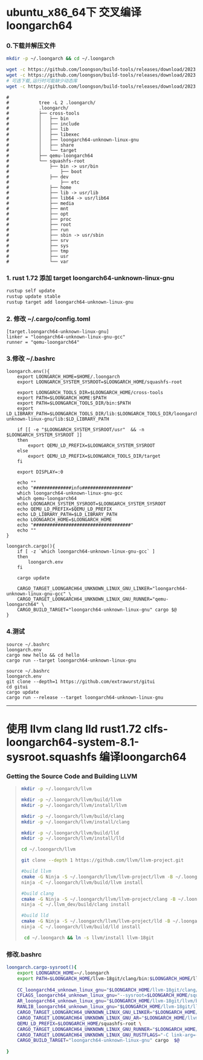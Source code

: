 # ubuntu_x86_64下 交叉编译 loongarch64

### 0.下载并解压文件

```bash
mkdir -p ~/.loongarch && cd ~/.loongarch

wget -c https://github.com/loongson/build-tools/releases/download/2023.08.08/CLFS-loongarch64-8.1-x86_64-cross-tools-gcc-glibc.tar.xz && tar -xvJf CLFS-loongarch64-8.1-x86_64-cross-tools-gcc-glibc.tar.xz
wget -c https://github.com/loongson/build-tools/releases/download/2023.08.08/qemu-loongarch64 && chmod +x qemu-loongarch64
# 可选下载,运行时可能缺少动态库
wget -c https://github.com/loongson/build-tools/releases/download/2023.08.08/clfs-loongarch64-system-8.1-sysroot.squashfs && unsquashfs -user-xattrs clfs-system-8.1-sysroot.loongarch64.squashfs 
```

```			 	
#
#			tree -L 2 .loongarch/
#			.loongarch/
#			├── cross-tools
#			│   ├── bin
#			│   ├── include
#			│   ├── lib
#			│   ├── libexec
#			│   ├── loongarch64-unknown-linux-gnu
#			│   ├── share
#			│   └── target
#			├── qemu-loongarch64
#			└── squashfs-root
#			    ├── bin -> usr/bin
#    			    ├── boot
#			    ├── dev
#    			    ├── etc
#			    ├── home
#			    ├── lib -> usr/lib
#			    ├── lib64 -> usr/lib64
#			    ├── media
#			    ├── mnt
#			    ├── opt
#			    ├── proc
#			    ├── root
#			    ├── run
#			    ├── sbin -> usr/sbin
#			    ├── srv
#			    ├── sys
#			    ├── tmp
#			    ├── usr
#			    └── var
```


### 1. rust 1.72 添加 target loongarch64-unknown-linux-gnu

```bash
rustup self update
rustup update stable
rustup target add loongarch64-unknown-linux-gnu
```

### 2. 修改 ~/.cargo/config.toml
```
[target.loongarch64-unknown-linux-gnu]
linker = "loongarch64-unknown-linux-gnu-gcc"
runner = "qemu-loongarch64"
```

###  3.修改 ~/.bashrc
```
loongarch.env(){
    export LOONGARCH_HOME=$HOME/.loongarch
    export LOONGARCH_SYSTEM_SYSROOT=$LOONGARCH_HOME/squashfs-root   
    
    export LOONGARCH_TOOLS_DIR=$LOONGARCH_HOME/cross-tools   
    export PATH=$LOONGARCH_HOME:$PATH        
    export PATH=$LOONGARCH_TOOLS_DIR/bin:$PATH    
    export LD_LIBRARY_PATH=$LOONGARCH_TOOLS_DIR/lib:$LOONGARCH_TOOLS_DIR/loongarch64-unknown-linux-gnu/lib:$LD_LIBRARY_PATH

    if [[ -e "$LOONGARCH_SYSTEM_SYSROOT/usr"  && -n $LOONGARCH_SYSTEM_SYSROOT ]]
    then
    	export QEMU_LD_PREFIX=$LOONGARCH_SYSTEM_SYSROOT
    else
        export QEMU_LD_PREFIX=$LOONGARCH_TOOLS_DIR/target
    fi

    export DISPLAY=:0

    echo ""
    echo "##############info##################"
    which loongarch64-unknown-linux-gnu-gcc
    which qemu-loongarch64
    echo LOONGARCH_SYSTEM_SYSROOT=$LOONGARCH_SYSTEM_SYSROOT
    echo QEMU_LD_PREFIX=$QEMU_LD_PREFIX
    echo LD_LIBRARY_PATH=$LD_LIBRARY_PATH
    echo LOONGARCH_HOME=$LOONGARCH_HOME
    echo "####################################"
    echo ""   
}

loongarch.cargo(){
	if [ -z `which loongarch64-unknown-linux-gnu-gcc` ] 
	then
		loongarch.env
	fi
	
	cargo update

	CARGO_TARGET_LOONGARCH64_UNKNOWN_LINUX_GNU_LINKER="loongarch64-unknown-linux-gnu-gcc" \
	CARGO_TARGET_LOONGARCH64_UNKNOWN_LINUX_GNU_RUNNER="qemu-loongarch64" \
	CARGO_BUILD_TARGET="loongarch64-unknown-linux-gnu" cargo $@
}
```

### 4.测试
``` 
source ~/.bashrc				
loongarch.env
cargo new hello && cd hello
cargo run --target loongarch64-unknown-linux-gnu
```

``` 
source ~/.bashrc				
loongarch.env
git clone --depth=1 https://github.com/extrawurst/gitui
cd gitui
cargo update
cargo run --release --target loongarch64-unknown-linux-gnu
```

---
# 使用 llvm clang lld  rust1.72 clfs-loongarch64-system-8.1-sysroot.squashfs 编译loongarch64
### Getting the Source Code and Building LLVM

> ```bash
> mkdir -p ~/.loongarch/llvm
> 
> mkdir -p ~/.loongarch/llvm/build/llvm
> mkdir -p ~/.loongarch/llvm/install/llvm
> 
> mkdir -p ~/.loongarch/llvm/build/clang
> mkdir -p ~/.loongarch/llvm/install/clang
> 
> mkdir -p ~/.loongarch/llvm/build/lld
> mkdir -p ~/.loongarch/llvm/install/lld
> 
> cd ~/.loongarch/llvm
> 
> git clone --depth 1 https://github.com/llvm/llvm-project.git
> 
> #build llvm
> cmake -G Ninja -S ~/.loongarch/llvm/llvm-project/llvm -B ~/.loongarch/llvm/build/llvm -DLLVM_INSTALL_UTILS=ON -DCMAKE_INSTALL_PREFIX=~/.loongarch/llvm/install/llvm -DCMAKE_BUILD_TYPE=Release
> ninja -C ~/.loongarch/llvm/build/llvm install
> 
> #build clang
> cmake -G Ninja -S ~/.loongarch/llvm/llvm-project/clang -B ~/.loongarch/llvm/build/clang -DLLVM_EXTERNAL_LIT=~/.loongarch/llvm/build/llvm/utils/lit -DLLVM_ROOT=~/.loongarch/llvm/install/llvm -DCMAKE_INSTALL_PREFIX=~/.loongarch/llvm/install/clang -DCMAKE_BUILD_TYPE=Release
> ninja -C ~/.llvm_dev/build/clang install
> 
> #build lld
> cmake -G Ninja -S ~/.loongarch/llvm/llvm-project/lld -B ~/.loongarch/llvm/build/lld -DLLVM_EXTERNAL_LIT=~/.loongarch/llvm/build/llvm/utils/lit -DLLVM_ROOT=~/.loongarch/llvm/install/llvm -DCMAKE_INSTALL_PREFIX=~/.loongarch/llvm/install/lld -DCMAKE_BUILD_TYPE=Release
> ninja -C ~/.loongarch/llvm/build/lld install
>
>  cd ~/.loongarch && ln -s llvm/install llvm-18git
> 
> ```

### 修改.bashrc
```bash
loongarch.cargo-sysroot(){
	export LOONGARCH_HOME=~/.loongarch
	export PATH=$LOONGARCH_HOME/llvm-18git/clang/bin:$LOONGARCH_HOME/llvm-18git/lld/bin:$LOONGARCH_HOME/llvm-18git/llvm/bin:$LOONGARCH_HOME/qemu:$PATH
	
	CC_loongarch64_unknown_linux_gnu="$LOONGARCH_HOME/llvm-18git/clang/bin/clang-18" \
	CFLAGS_loongarch64_unknown_linux_gnu="--sysroot=$LOONGARCH_HOME/squashfs-root" \
	AR_loongarch64_unknown_linux_gnu="$LOONGARCH_HOME/llvm-18git/llvm/bin/llvm-ar" \
	RANLIB_loongarch64_unknown_linux_gnu="$LOONGARCH_HOME/llvm-18git/llvm/bin/llvm-ranlib" \
	CARGO_TARGET_LOONGARCH64_UNKNOWN_LINUX_GNU_LINKER="$LOONGARCH_HOME/llvm-18git/clang/bin/clang-18" \
	CARGO_TARGET_LOONGARCH64_UNKNOWN_LINUX_GNU_AR="$LOONGARCH_HOME/llvm-18git/llvm/bin/llvm-ar" \
	QEMU_LD_PREFIX=$LOONGARCH_HOME/squashfs-root \
	CARGO_TARGET_LOONGARCH64_UNKNOWN_LINUX_GNU_RUNNER="$LOONGARCH_HOME/qemu/qemu-loongarch64" \
	CARGO_TARGET_LOONGARCH64_UNKNOWN_LINUX_GNU_RUSTFLAGS="-C link-arg=-fuse-ld=lld -C link-arg=--target=loongarch64-unknown-linux-gnu -C link-args=--sysroot=$LOONGARCH_HOME/squashfs-root -C target-feature=+crt-static" \
	CARGO_BUILD_TARGET="loongarch64-unknown-linux-gnu" cargo  $@
	 
}
```
